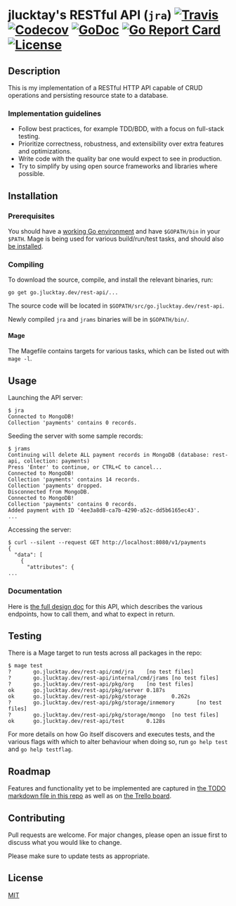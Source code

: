 # jlucktay's RESTful API (`jra`) [![Travis][Travis-badge]][Travis] [![Codecov][Codecov-badge]][Codecov] [![GoDoc][GoDoc-badge]][GoDoc] [![Go Report Card][Go Report Card-badge]][Go Report Card] [![License][License-badge]][License]

## Description

This is my implementation of a RESTful HTTP API capable of CRUD operations and persisting resource state to a database.

### Implementation guidelines

- Follow best practices, for example TDD/BDD, with a focus on full-stack testing.
- Prioritize correctness, robustness, and extensibility over extra features and optimizations.
- Write code with the quality bar one would expect to see in production.
- Try to simplify by using open source frameworks and libraries where possible.

## Installation

### Prerequisites

You should have a [working Go environment](https://golang.org/doc/install) and have `$GOPATH/bin` in your `$PATH`.
Mage is being used for various build/run/test tasks, and should also [be installed](https://magefile.org).

### Compiling

To download the source, compile, and install the relevant binaries, run:

``` shell
go get go.jlucktay.dev/rest-api/...
```

The source code will be located in `$GOPATH/src/go.jlucktay.dev/rest-api`.

Newly compiled `jra` and `jrams` binaries will be in `$GOPATH/bin/`.

#### Mage

The Magefile contains targets for various tasks, which can be listed out with `mage -l`.

## Usage

Launching the API server:

``` shell
$ jra
Connected to MongoDB!
Collection 'payments' contains 0 records.
```

Seeding the server with some sample records:

``` shell
$ jrams
Continuing will delete ALL payment records in MongoDB (database: rest-api, collection: payments)
Press 'Enter' to continue, or CTRL+C to cancel...
Connected to MongoDB!
Collection 'payments' contains 14 records.
Collection 'payments' dropped.
Disconnected from MongoDB.
Connected to MongoDB!
Collection 'payments' contains 0 records.
Added payment with ID '4ee3a8d8-ca7b-4290-a52c-dd5b6165ec43'.
...
```

Accessing the server:

``` shell
$ curl --silent --request GET http://localhost:8080/v1/payments
{
  "data": [
    {
      "attributes": {
...
```

### Documentation

Here is [the full design doc] for this API, which describes the various endpoints, how to call them, and
what to expect in return.

## Testing

There is a Mage target to run tests across all packages in the repo:

``` shell
$ mage test
?       go.jlucktay.dev/rest-api/cmd/jra    [no test files]
?       go.jlucktay.dev/rest-api/internal/cmd/jrams [no test files]
?       go.jlucktay.dev/rest-api/pkg/org    [no test files]
ok      go.jlucktay.dev/rest-api/pkg/server 0.187s
ok      go.jlucktay.dev/rest-api/pkg/storage        0.262s
?       go.jlucktay.dev/rest-api/pkg/storage/inmemory       [no test files]
?       go.jlucktay.dev/rest-api/pkg/storage/mongo  [no test files]
ok      go.jlucktay.dev/rest-api/test       0.128s
```

For more details on how Go itself discovers and executes tests, and the various flags with which to alter behaviour
when doing so, run `go help test` and `go help testflag`.

## Roadmap

Features and functionality yet to be implemented are captured in [the TODO markdown file in this repo](./docs/TODO.md)
as well as on [the Trello board].

## Contributing

Pull requests are welcome. For major changes, please open an issue first to discuss what you would like to change.

Please make sure to update tests as appropriate.

## License

[MIT](https://choosealicense.com/licenses/mit/)

[Codecov-badge]: https://codecov.io/gh/jlucktay/rest-api/branch/master/graph/badge.svg
[Codecov]: https://codecov.io/gh/jlucktay/rest-api

[Go Report Card-badge]: https://goreportcard.com/badge/go.jlucktay.dev/rest-api
[Go Report Card]: https://goreportcard.com/report/go.jlucktay.dev/rest-api

[GoDoc-badge]: https://godoc.org/github.com/jlucktay/rest-api?status.svg
[GoDoc]: https://godoc.org/github.com/jlucktay/rest-api

[License-badge]: https://img.shields.io/github/license/jlucktay/rest-api.svg
[License]: https://github.com/jlucktay/rest-api/blob/master/LICENSE

[Travis-badge]: https://travis-ci.org/jlucktay/rest-api.svg?branch=master
[Travis]: https://travis-ci.org/jlucktay/rest-api

[the full design doc]: https://docs.google.com/document/d/1xtqwQDhdwTe3BUEyf3lGWycPIvl66uxDdJgHLqa9hz4
[the Trello board]: https://trello.com/b/e4ZeAJp4

